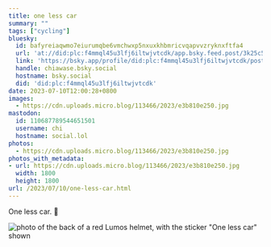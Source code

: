 ```yaml
---
title: one less car
summary: ""
tags: ["cycling"]
bluesky:
  id: bafyreiaqwmo7eiurumqbe6vmchwxp5nxuxkhbmricvqapvvzryknxftfa4
  url: 'at://did:plc:f4mmql45u3lfj6iltwjvtcdk/app.bsky.feed.post/3k25c55mu6x2z'
  link: 'https://bsky.app/profile/did:plc:f4mmql45u3lfj6iltwjvtcdk/post/3k25c55mu6x2z'
  handle: chiawase.bsky.social
  hostname: bsky.social
  did: 'did:plc:f4mmql45u3lfj6iltwjvtcdk'
date: 2023-07-10T12:00:28+0800
images:
  - https://cdn.uploads.micro.blog/113466/2023/e3b810e250.jpg
mastodon:
  id: 110687789544651501
  username: chi
  hostname: social.lol
photos:
  - https://cdn.uploads.micro.blog/113466/2023/e3b810e250.jpg
photos_with_metadata:
- url: https://cdn.uploads.micro.blog/113466/2023/e3b810e250.jpg
  width: 1800
  height: 1800
url: /2023/07/10/one-less-car.html
---
```


One less car. 🫡

![photo of the back of a red Lumos helmet, with the sticker "One less car" shown](https://chisenires.design/uploads/2023/e3b810e250.jpg)
